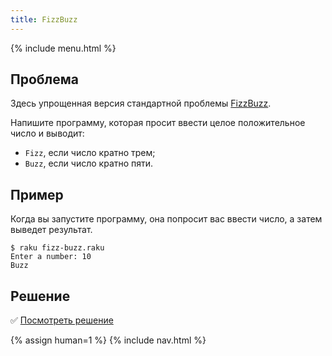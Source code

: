 ```yaml
---
title: FizzBuzz
---
```


{% include menu.html %}

## Проблема

Здесь упрощенная версия стандартной проблемы
[FizzBuzz](https://en.wikipedia.org/wiki/Fizz_buzz).

Напишите программу, которая просит ввести целое положительное число и выводит:

* `Fizz`, если число кратно трем;
* `Buzz`, если число кратно пяти.

## Пример

Когда вы запустите программу, она попросит вас ввести число, а затем выведет
результат.

```console
$ raku fizz-buzz.raku
Enter a number: 10
Buzz
```

## Решение

✅ [Посмотреть решение](solution)

{% assign human=1 %}
{% include nav.html %}
